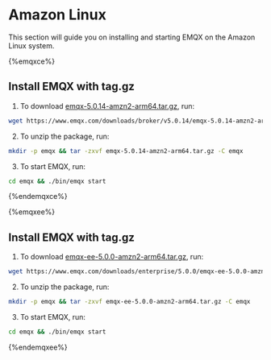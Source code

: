 # Amazon Linux

This section will guide you on installing and starting EMQX on the Amazon Linux system.

{%emqxce%}

## Install EMQX with tag.gz

1. To download [emqx-5.0.14-amzn2-arm64.tar.gz](https://www.emqx.com/downloads/broker/v5.0.14/emqx-5.0.14-amzn2-arm64.tar.gz), run:

```bash
wget https://www.emqx.com/downloads/broker/v5.0.14/emqx-5.0.14-amzn2-arm64.tar.gz
```

2. To unzip the package, run:

```bash
mkdir -p emqx && tar -zxvf emqx-5.0.14-amzn2-arm64.tar.gz -C emqx
```

3. To start EMQX, run:

```bash
cd emqx && ./bin/emqx start
```


{%endemqxce%}

{%emqxee%}

## Install EMQX with tag.gz

1. To download [emqx-ee-5.0.0-amzn2-arm64.tar.gz](https://www.emqx.com/downloads/enterprise/5.0.0/emqx-ee-5.0.0-amzn2-arm64.tar.gz), run:

```bash
wget https://www.emqx.com/downloads/enterprise/5.0.0/emqx-ee-5.0.0-amzn2-arm64.tar.gz
```

2. To unzip the package, run:

```bash
mkdir -p emqx && tar -zxvf emqx-ee-5.0.0-amzn2-arm64.tar.gz -C emqx
```

3. To start EMQX, run:

```bash
cd emqx && ./bin/emqx start
```

{%endemqxee%}